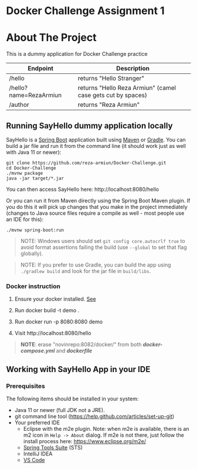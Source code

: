 # Docker Challenge Assignment 1

# About The Project
This is a dummy application for Docker Challenge practice

|Endpoint | Description  |
|--------------------------|---|
|/hello | returns "Hello Stranger" |
|/hello?name=RezaArmiun | returns "Hello Reza Armiun" (camel case gets cut by spaces)|
|/author | returns "Reza Armiun" |

## Running SayHello dummy application locally
SayHello is a [Spring Boot](https://spring.io/guides/gs/spring-boot) application built using [Maven](https://spring.io/guides/gs/maven/) or [Gradle](https://spring.io/guides/gs/gradle/). You can build a jar file and run it from the command line (it should work just as well with Java 11 or newer):


```
git clone https://github.com/reza-armiun/Docker-Challenge.git
cd Docker-Challenge
./mvnw package
java -jar target/*.jar
```

You can then access SayHello here: http://localhost:8080/hello


Or you can run it from Maven directly using the Spring Boot Maven plugin. If you do this it will pick up changes that you make in the project immediately (changes to Java source files require a compile as well - most people use an IDE for this):

```
./mvnw spring-boot:run
```

> NOTE: Windows users should set `git config core.autocrlf true` to avoid format assertions failing the build (use `--global` to set that flag globally).

> NOTE: If you prefer to use Gradle, you can build the app using `./gradlew build` and look for the jar file in `build/libs`.

### Docker instruction

1. Ensure your docker installed. [See](https://www.docker.com/products/docker-desktop)

2. Run docker build -t demo .

3. Run docker run -p 8080:8080 demo

4. Visit http://localhost:8080/hello

>**NOTE**: erase "novinrepo:8082/docker/" from both ***docker-compose.yml*** and ***dockerfile***

## Working with SayHello App in your IDE

### Prerequisites
The following items should be installed in your system:
* Java 11 or newer (full JDK not a JRE).
* git command line tool (https://help.github.com/articles/set-up-git)
* Your preferred IDE
    * Eclipse with the m2e plugin. Note: when m2e is available, there is an m2 icon in `Help -> About` dialog. If m2e is
      not there, just follow the install process here: https://www.eclipse.org/m2e/
    * [Spring Tools Suite](https://spring.io/tools) (STS)
    * IntelliJ IDEA
    * [VS Code](https://code.visualstudio.com)


